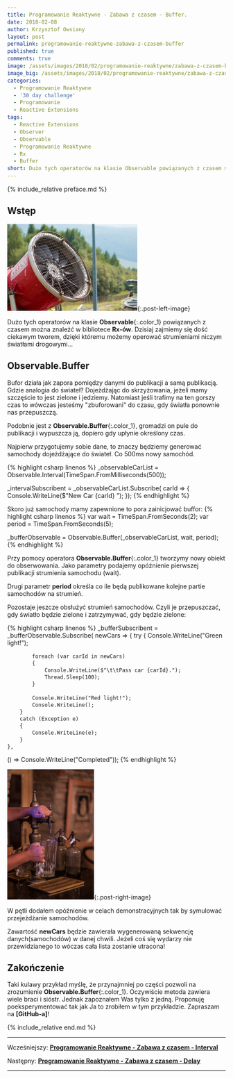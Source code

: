 ```yaml
---
title: Programowanie Reaktywne - Zabawa z czasem - Buffer.
date: 2018-02-08
author: Krzysztof Owsiany
layout: post
permalink: programowanie-reaktywne-zabawa-z-czasem-buffer
published: true
comments: true        
image: /assets/images/2018/02/programowanie-reaktywne/zabawa-z-czasem-buffer/post.jpg
image_big: /assets/images/2018/02/programowanie-reaktywne/zabawa-z-czasem-buffer/post-big.jpg
categories:
  - Programowanie Reaktywne
  - '30 day challenge'
  - Programowanie
  - Reactive Extensions
tags:
  - Reactive Extensions
  - Observer
  - Observable
  - Programowanie Reaktywne
  - Rx
  - Buffer
short: Dużo tych operatorów na klasie Observable powiązanych z czasem można znaleźć w bibliotece Rx-ów. Dzisiaj zajmiemy się dość ciekawym tworem, dzięki któremu możemy operować strumieniami niczym światłami drogowymi...
---
```

{% include_relative preface.md %}

## Wstęp
[![Reactive Extensions - Buffer][post]][post-big]{:.post-left-image}

Dużo tych operatorów na klasie **Observable**{:.color_1} powiązanych z czasem można znaleźć w bibliotece **Rx-ów**. Dzisiaj zajmiemy się dość ciekawym tworem, dzięki któremu możemy operować strumieniami niczym światłami drogowymi...

## Observable.Buffer
Bufor działa jak zapora pomiędzy danymi do publikacji a samą publikacją. Gdzie analogia do świateł? 
Dojeżdżając do skrzyżowania, jeżeli mamy szczęście to jest zielone i jedziemy. Natomiast jeśli trafimy na ten gorszy czas to wówczas jesteśmy "zbuforowani" do czasu, gdy światła ponownie nas przepuszczą.

Podobnie jest z **Observable.Buffer**{:.color_1}, gromadzi on pule do publikacji i wypuszcza ją, dopiero gdy upłynie określony czas.

Najpierw przygotujemy sobie dane, to znaczy będziemy generować samochody dojeżdżające do świateł. Co 500ms nowy samochód.

{% highlight csharp linenos %}
_observableCarList = Observable.Interval(TimeSpan.FromMilliseconds(500));

_intervalSubscribent = _observableCarList.Subscribe(
  carId =>
	{
	  Console.WriteLine($"New Car {carId} ");
	});
{% endhighlight %}

Skoro już samochody mamy zapewnione to pora zainicjować buffor:
{% highlight csharp linenos %}
var wait = TimeSpan.FromSeconds(2);
var period = TimeSpan.FromSeconds(5);

_bufferObservable = Observable.Buffer(_observableCarList, wait, period);
{% endhighlight %}

Przy pomocy operatora **Observable.Buffer**{:.color_1} tworzymy nowy obiekt do obserwowania. Jako parametry podajemy opóźnienie pierwszej publikacji strumienia samochodu (wait).

Drugi parametr **period** określa co ile będą publikowane kolejne partie samochodów na strumień.

Pozostaje jeszcze obsłużyć strumień samochodów. Czyli je przepuszczać, gdy światło będzie zielone i zatrzymywać, gdy będzie zielone:

{% highlight csharp linenos %}
_bufferSubscribent = _bufferObservable.Subscribe(
  newCars =>
	{
	  try
		{
		  Console.WriteLine("Green light!");

			foreach (var carId in newCars)
			{
				Console.WriteLine($"\t\tPass car {carId}.");
				Thread.Sleep(100);
			}

			Console.WriteLine("Red light!");
			Console.WriteLine();
		}
		catch (Exception e)
		{
			Console.WriteLine(e);
		}
	},
() => Console.WriteLine("Completed"));
{% endhighlight %}

[![Reactive Extensions - Buffer][image1]][image1-big]{:.post-right-image}

W pętli dodałem opóźnienie w celach demonstracyjnych tak by symulować przejeżdżanie samochodów.

Zawartość **newCars** będzie zawierała wygenerowaną sekwencję danych(samochodów) w danej chwili. Jeżeli coś się wydarzy nie przewidzianego to wóczas cała lista zostanie utracona!

## Zakończenie
Taki kulawy przykład myślę, że przynajmniej po części pozwoli na zrozumienie **Observable.Buffer**{:.color_1}. Oczywiście metoda zawiera wiele braci i sióstr. Jednak zapoznałem Was tylko z jedną. Proponuję poeksperymentować tak jak Ja to zrobiłem w tym przykładzie.
Zapraszam na **[GitHub-a]**!

{% include_relative end.md %}

------
Wcześniejszy: **[Programowanie Reaktywne - Zabawa z czasem - Interval][previous]**

Następny: **[Programowanie Reaktywne - Zabawa z czasem - Delay][next]**

------
[previous]: {{site.url}}/programowanie-reaktywne-zabawa-z-czasem-interval
[next]: {{site.url}}/programowanie-reaktywne-zabawa-z-czasem-delay


[post]: /assets/images/2018/02/programowanie-reaktywne/zabawa-z-czasem-buffer/post.jpg
[post-big]: /assets/images/2018/02/programowanie-reaktywne/zabawa-z-czasem-buffer/post-big.jpg

[image1]: /assets/images/2018/02/programowanie-reaktywne/zabawa-z-czasem-buffer/image1.jpg
[image1-big]: /assets/images/2018/02/programowanie-reaktywne/zabawa-z-czasem-buffer/image1-big.jpg
